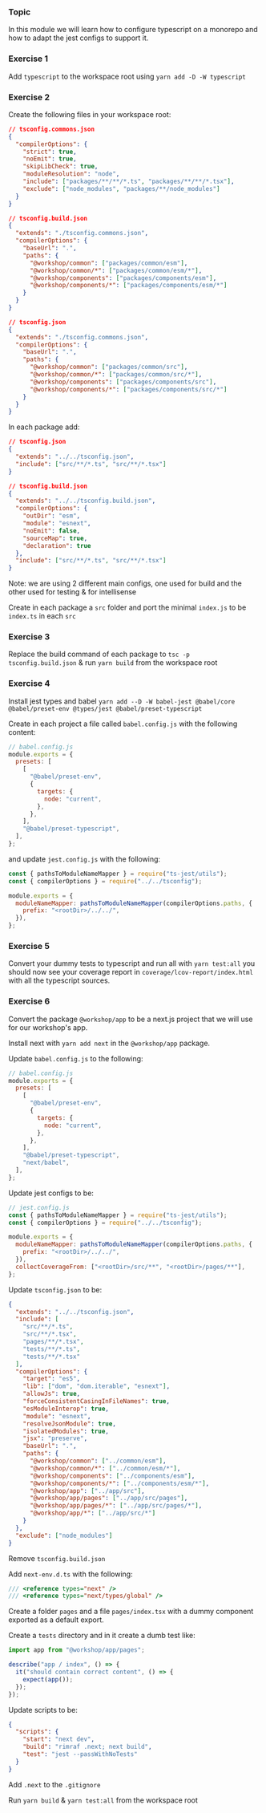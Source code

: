 ### Topic

In this module we will learn how to configure typescript on a monorepo and how to adapt the jest configs to support it.

### Exercise 1

Add `typescript` to the workspace root using `yarn add -D -W typescript`

### Exercise 2

Create the following files in your workspace root:

```json
// tsconfig.commons.json
{
  "compilerOptions": {
    "strict": true,
    "noEmit": true,
    "skipLibCheck": true,
    "moduleResolution": "node",
    "include": ["packages/**/**/*.ts", "packages/**/**/*.tsx"],
    "exclude": ["node_modules", "packages/**/node_modules"]
  }
}
```

```json
// tsconfig.build.json
{
  "extends": "./tsconfig.commons.json",
  "compilerOptions": {
    "baseUrl": ".",
    "paths": {
      "@workshop/common": ["packages/common/esm"],
      "@workshop/common/*": ["packages/common/esm/*"],
      "@workshop/components": ["packages/components/esm"],
      "@workshop/components/*": ["packages/components/esm/*"]
    }
  }
}
```

```json
// tsconfig.json
{
  "extends": "./tsconfig.commons.json",
  "compilerOptions": {
    "baseUrl": ".",
    "paths": {
      "@workshop/common": ["packages/common/src"],
      "@workshop/common/*": ["packages/common/src/*"],
      "@workshop/components": ["packages/components/src"],
      "@workshop/components/*": ["packages/components/src/*"]
    }
  }
}
```

In each package add:

```json
// tsconfig.json
{
  "extends": "../../tsconfig.json",
  "include": ["src/**/*.ts", "src/**/*.tsx"]
}
```

```json
// tsconfig.build.json
{
  "extends": "../../tsconfig.build.json",
  "compilerOptions": {
    "outDir": "esm",
    "module": "esnext",
    "noEmit": false,
    "sourceMap": true,
    "declaration": true
  },
  "include": ["src/**/*.ts", "src/**/*.tsx"]
}
```

Note: we are using 2 different main configs, one used for build and the other used for testing & for intellisense

Create in each package a `src` folder and port the minimal `index.js` to be `index.ts` in each `src`

### Exercise 3

Replace the build command of each package to `tsc -p tsconfig.build.json` & run `yarn build` from the workspace root

### Exercise 4

Install jest types and babel `yarn add --D -W babel-jest @babel/core @babel/preset-env @types/jest @babel/preset-typescript`

Create in each project a file called `babel.config.js` with the following content:

```js
// babel.config.js
module.exports = {
  presets: [
    [
      "@babel/preset-env",
      {
        targets: {
          node: "current",
        },
      },
    ],
    "@babel/preset-typescript",
  ],
};
```

and update `jest.config.js` with the following:

```js
const { pathsToModuleNameMapper } = require("ts-jest/utils");
const { compilerOptions } = require("../../tsconfig");

module.exports = {
  moduleNameMapper: pathsToModuleNameMapper(compilerOptions.paths, {
    prefix: "<rootDir>/../../",
  }),
};
```

### Exercise 5

Convert your dummy tests to typescript and run all with `yarn test:all` you should now see your coverage report in `coverage/lcov-report/index.html` with all the typescript sources.

### Exercise 6

Convert the package `@workshop/app` to be a next.js project that we will use for our workshop's app.

Install next with `yarn add next` in the `@workshop/app` package.

Update `babel.config.js` to the following:

```js
// babel.config.js
module.exports = {
  presets: [
    [
      "@babel/preset-env",
      {
        targets: {
          node: "current",
        },
      },
    ],
    "@babel/preset-typescript",
    "next/babel",
  ],
};
```

Update jest configs to be:

```js
// jest.config.js
const { pathsToModuleNameMapper } = require("ts-jest/utils");
const { compilerOptions } = require("../../tsconfig");

module.exports = {
  moduleNameMapper: pathsToModuleNameMapper(compilerOptions.paths, {
    prefix: "<rootDir>/../../",
  }),
  collectCoverageFrom: ["<rootDir>/src/**", "<rootDir>/pages/**"],
};
```

Update `tsconfig.json` to be:

```json
{
  "extends": "../../tsconfig.json",
  "include": [
    "src/**/*.ts",
    "src/**/*.tsx",
    "pages/**/*.tsx",
    "tests/**/*.ts",
    "tests/**/*.tsx"
  ],
  "compilerOptions": {
    "target": "es5",
    "lib": ["dom", "dom.iterable", "esnext"],
    "allowJs": true,
    "forceConsistentCasingInFileNames": true,
    "esModuleInterop": true,
    "module": "esnext",
    "resolveJsonModule": true,
    "isolatedModules": true,
    "jsx": "preserve",
    "baseUrl": ".",
    "paths": {
      "@workshop/common": ["../common/esm"],
      "@workshop/common/*": ["../common/esm/*"],
      "@workshop/components": ["../components/esm"],
      "@workshop/components/*": ["../components/esm/*"],
      "@workshop/app": ["../app/src"],
      "@workshop/app/pages": ["../app/src/pages"],
      "@workshop/app/pages/*": ["../app/src/pages/*"],
      "@workshop/app/*": ["../app/src/*"]
    }
  },
  "exclude": ["node_modules"]
}
```

Remove `tsconfig.build.json`

Add `next-env.d.ts` with the following:

```ts
/// <reference types="next" />
/// <reference types="next/types/global" />
```

Create a folder `pages` and a file `pages/index.tsx` with a dummy component exported as a default export.

Create a `tests` directory and in it create a dumb test like:

```ts
import app from "@workshop/app/pages";

describe("app / index", () => {
  it("should contain correct content", () => {
    expect(app());
  });
});
```

Update scripts to be:

```json
{
  "scripts": {
    "start": "next dev",
    "build": "rimraf .next; next build",
    "test": "jest --passWithNoTests"
  }
}
```

Add `.next` to the `.gitignore`

Run `yarn build` & `yarn test:all` from the workspace root
